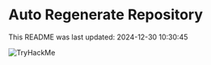 # Auto Regenerate Repository

This README was last updated: 2024-12-30 10:30:45

 ![TryHackMe](https://tryhackme.com/badge/533634)